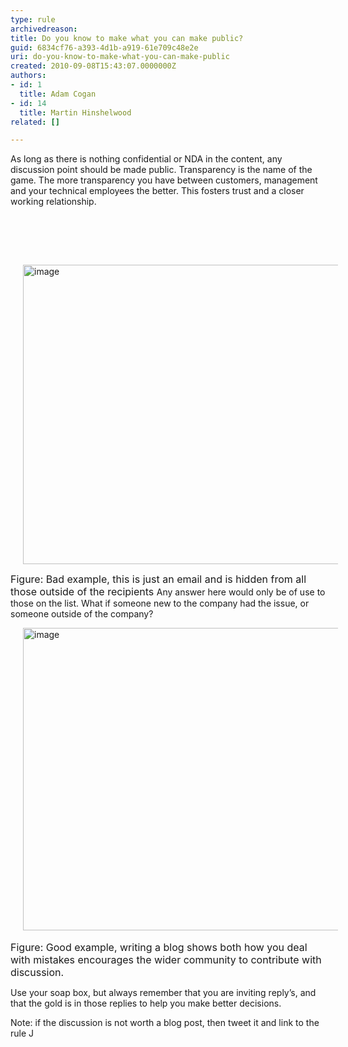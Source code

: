 ```yaml
---
type: rule
archivedreason: 
title: Do you know to make what you can make public?
guid: 6834cf76-a393-4d1b-a919-61e709c48e2e
uri: do-you-know-to-make-what-you-can-make-public
created: 2010-09-08T15:43:07.0000000Z
authors:
- id: 1
  title: Adam Cogan
- id: 14
  title: Martin Hinshelwood
related: []

---
```



As long as there is nothing confidential or NDA in the content, any discussion point should be made public. Transparency is the name of the game. The more transparency you have between customers, management and your technical employees the better. This fosters trust and a closer working relationship. 

<br><excerpt class='endintro'></excerpt><br>

  <p>&#160; </p>
<p><img title="image" style="background-image&#58;none;border-bottom&#58;0px;border-left&#58;0px;margin&#58;0px 20px;padding-left&#58;0px;width&#58;800px;padding-right&#58;0px;display&#58;inline;height&#58;479px;border-top&#58;0px;border-right&#58;0px;padding-top&#58;0px;" alt="image" src="/Communication/RulesToBetterBlogging/PublishingImages/RulesBloggingPublicBad.jpg" border="0" /></p>
<p><font class="ms-rteCustom-FigureGood" size="+0">Figure&#58; Bad example, this is just an email and is hidden from all those outside of the recipients </font>Any answer here would only be of use to those on the list. What if someone new to the company had the issue, or someone outside of the company? </p>
<p><img title="image" style="background-image&#58;none;border-bottom&#58;0px;border-left&#58;0px;margin&#58;0px 20px;padding-left&#58;0px;width&#58;743px;padding-right&#58;0px;display&#58;inline;height&#58;484px;border-top&#58;0px;border-right&#58;0px;padding-top&#58;0px;" alt="image" src="/Communication/RulesToBetterBlogging/PublishingImages/RulesBloggingPublicGood.jpg" border="0" />&#160;<br>
<font class="ms-rteCustom-FigureGood" size="+0">Figure&#58; Good example, writing a blog shows both how you deal with mistakes encourages the wider community to contribute with discussion. </font></p>
<p>Use your soap box, but always remember that you are inviting reply’s, and that the gold is in those replies to help you make better decisions. </p>
<p>Note&#58; if the discussion is not worth a blog post, then tweet it and link to the rule J</p>



